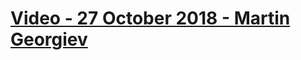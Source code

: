 # [Video - 27 October 2018 - Martin Georgiev](https://softuni.bg/trainings/resources/video/35651/video-27-october-2018-martin-georgiev-programming-basics-with-php-november-2018/2182)
